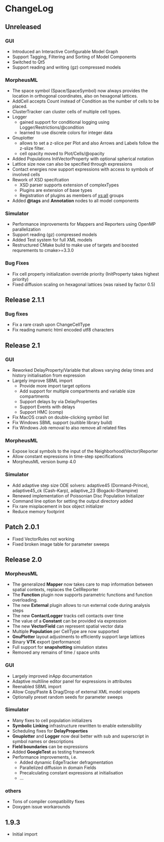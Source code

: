 # ChangeLog

## Unreleased

### GUI
  * Introduced an Interactive Configurable Model Graph
  * Support Tagging, Filtering and Sorting of Model Components
  * Switched to Qt5
  * Support reading and writing (gz) compressed models

### MorpheusML
  * The space symbol (Space/SpaceSymbol) now always provides the location in orthogonal coordinates, also on hexagonal lattices.
  * AddCell accepts Count instead of Condition as the number of cells to be placed.
  * ClusterTracker can cluster cells of multiple cell types.
  * Logger
    * gained support for conditional logging using Logger/Restrictions/@condition
    * learned to use discrete colors for integer data
  * Gnuplotter
    * allows to set a z-slice per Plot and also Arrows and Labels follow the z-slize filter.
    * cell opacity moved to Plot/Cells/@opacity
  * Added Populations InitVectorProperty with optional spherical notation
  * Lattice size now can also be specified through expressions
  * Contact energies now support expressions with access to symbols of involved cells
  * Rework of XSD specifcation
    * XSD parser supports extension of complexTypes
    * Plugins are extension of base types
    * Registration of plugins as members of <xs:all> groups
  * Added **@tags** and **Annotation** nodes to all model components

### Simulator
  * Performance improvements for Mappers and Reporters using OpenMP parallelization
  * Support reading (gz) compressed models
  * Added Test system for full XML models
  * Restructured CMake build to make use of targets and boosted requrements to cmake>=3.3.0

### Bug Fixes
  * Fix cell property initialization override priority (InitProperty takes highest priority)
  * Fixed diffusion scaling on hexagonal lattices (was raised by factor 0.5)
  
## Release 2.1.1

### Bug fixes
  * Fix a rare crash upon ChangeCellType 
  * Fix reading numeric html encoded utf8 characters

## Release 2.1

### GUI
  * Reworked DelayProperty/Variable that allows varying delay times and history initialisation from expression
  * Largely improve SBML import
     * Provide more import target options
     * Add support for multiple compartments and variable size compartments
     * Support delays by via DelayProperties
     * Support Events with delays
     * Support HMC (comp)
  * Fix MacOS crash on double-clicking symbol list
  * Fix Windows SBML support (suitible library build)
  * Fix Windows Job removal to also remove all related files

### MorpheusML
  * Expose local symbols to the input of the Neighborhood(Vector)Reporter
  * Allow constant expressions in time-step specifications
  * MorpheusML version bump 4.0

### Simulator
  * Add adaptive step size ODE solvers: adaptive45 (Dormand-Prince), adaptive45_ck (Cash-Karp), adaptive_23 (Bogacki-Shampine)
  * Renewed implementation of Poissonian Disc Population Initializer
  * Command line option for setting the output directory added
  * Fix rare misplacement in box object initializer
  * Reduce memory footprint

## Patch 2.0.1
  * Fixed VectorRules not working
  * Fixed broken image table for parameter sweeps

## Release 2.0

### MorpheusML
  * The generalized **Mapper** now takes care to map information between spatial contexts, replaces the CellReporter
  * The **Function** plugin now supports parametric functions and function overloading.
  * The new **External** plugin allows to run external code during analysis steps
  * The new **ContactLogger** tracks cell contacts over time
  * The value of a **Constant** can be provided via expression
  * The new **VectorField** can represent spatial vector data
  * Multiple **Population** per CellType are now supported
  * **GnuPlotter** layout adjustments to efficiently support large lattices
  * Binary **VTK** export (performance)
  * Full support for **snapshotting** simulation states
  * Removed any remains of time / space units

### GUI
  * Largely improved inApp documentation
  * Adaptive multiline editor panel for expressions in attributes
  * Reenabled SBML import
  * Allow Copy/Paste & Drag/Drop of external XML model snippets 
  * Optionally preset random seeds for parameter sweeps

### Simulator
  * Many fixes to cell population initializers
  * **Symbolic Linking** infrastructure rewritten to enable extensibility
  * Scheduling fixes for **DelayProperties**
  * **Gnuplotter** and **Logger** now deal better with sub and superscript in symbol names or descriptions
  * **Field boundaries** can be expressions
  * Added **GoogleTest** as testing framework
  * Performance improvements, i.e.
    * Added dynamic EdgeTracker defragmentation
    * Parallelized diffusion in domain Fields
    * Precalculating constant expressions at initialisation
    * ...

### others
  * Tons of compiler compatibility fixes
  * Doxygen issue workarounds
  
## 1.9.3 
  * Initial import

